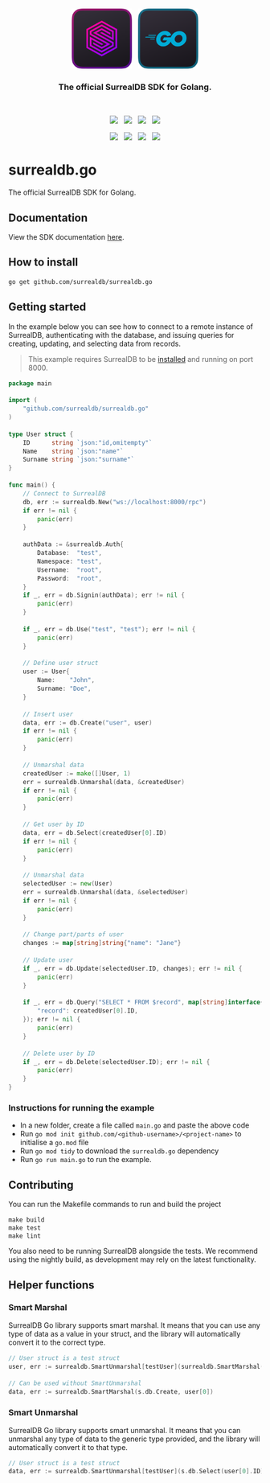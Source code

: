 <br>

<p align="center">
    <img width=120 src="https://raw.githubusercontent.com/surrealdb/icons/main/surreal.svg" />
    &nbsp;
    <img width=120 src="https://raw.githubusercontent.com/surrealdb/icons/main/golang.svg" />
</p>

<h3 align="center">The official SurrealDB SDK for Golang.</h3>

<br>

<p align="center">
    <a href="https://github.com/surrealdb/surrealdb.go"><img src="https://img.shields.io/badge/status-beta-ff00bb.svg?style=flat-square"></a>
    &nbsp;
    <a href="https://surrealdb.com/docs/integration/libraries/golang"><img src="https://img.shields.io/badge/docs-view-44cc11.svg?style=flat-square"></a>
    &nbsp;
    <a href="https://pkg.go.dev/github.com/surrealdb/surrealdb.go"><img src="https://img.shields.io/github/go-mod/go-version/surrealdb/surrealdb.go?style=flat-square&label=go"></a>
	&nbsp;
	<a href="https://goreportcard.com/report/github.com/surrealdb/surrealdb.go"><img src="https://goreportcard.com/badge/github.com/surrealdb/surrealdb.go?style=flat-square"></a>
</p>

<p align="center">
    <a href="https://surrealdb.com/discord"><img src="https://img.shields.io/discord/902568124350599239?label=discord&style=flat-square&color=5a66f6"></a>
    &nbsp;
    <a href="https://twitter.com/surrealdb"><img src="https://img.shields.io/badge/twitter-follow_us-1d9bf0.svg?style=flat-square"></a>
    &nbsp;
    <a href="https://www.linkedin.com/company/surrealdb/"><img src="https://img.shields.io/badge/linkedin-connect_with_us-0a66c2.svg?style=flat-square"></a>
    &nbsp;
    <a href="https://www.youtube.com/channel/UCjf2teVEuYVvvVC-gFZNq6w"><img src="https://img.shields.io/badge/youtube-subscribe-fc1c1c.svg?style=flat-square"></a>
</p>

# surrealdb.go

The official SurrealDB SDK for Golang.

## Documentation

View the SDK documentation [here](https://surrealdb.com/docs/integration/libraries/golang).

## How to install

```sh
go get github.com/surrealdb/surrealdb.go
```

## Getting started

In the example below you can see how to connect to a remote instance of SurrealDB, authenticating with the database, and issuing queries for creating, updating, and selecting data from records.

> This example requires SurrealDB to be [installed](https://surrealdb.com/install) and running on port 8000.

```go
package main

import (
	"github.com/surrealdb/surrealdb.go"
)

type User struct {
	ID      string `json:"id,omitempty"`
	Name    string `json:"name"`
	Surname string `json:"surname"`
}

func main() {
	// Connect to SurrealDB
	db, err := surrealdb.New("ws://localhost:8000/rpc")
	if err != nil {
		panic(err)
	}

	authData := &surrealdb.Auth{
		Database:  "test",
		Namespace: "test",
		Username:  "root",
		Password:  "root",
	}
	if _, err = db.Signin(authData); err != nil {
		panic(err)
	}

	if _, err = db.Use("test", "test"); err != nil {
		panic(err)
	}

	// Define user struct
	user := User{
		Name:    "John",
		Surname: "Doe",
	}

	// Insert user
	data, err := db.Create("user", user)
	if err != nil {
		panic(err)
	}

	// Unmarshal data
	createdUser := make([]User, 1)
	err = surrealdb.Unmarshal(data, &createdUser)
	if err != nil {
		panic(err)
	}

	// Get user by ID
	data, err = db.Select(createdUser[0].ID)
	if err != nil {
		panic(err)
	}

	// Unmarshal data
	selectedUser := new(User)
	err = surrealdb.Unmarshal(data, &selectedUser)
	if err != nil {
		panic(err)
	}

	// Change part/parts of user
	changes := map[string]string{"name": "Jane"}

	// Update user
	if _, err = db.Update(selectedUser.ID, changes); err != nil {
		panic(err)
	}

	if _, err = db.Query("SELECT * FROM $record", map[string]interface{}{
		"record": createdUser[0].ID,
	}); err != nil {
		panic(err)
	}

	// Delete user by ID
	if _, err = db.Delete(selectedUser.ID); err != nil {
		panic(err)
	}
}
```

### Instructions for running the example

- In a new folder, create a file called `main.go` and paste the above code
- Run `go mod init github.com/<github-username>/<project-name>` to initialise a `go.mod` file
- Run `go mod tidy` to download the `surrealdb.go` dependency
- Run `go run main.go` to run the example.

## Contributing

You can run the Makefile commands to run and build the project

```
make build
make test
make lint
```

You also need to be running SurrealDB alongside the tests.
We recommend using the nightly build, as development may rely on the latest functionality.

## Helper functions

### Smart Marshal

SurrealDB Go library supports smart marshal. It means that you can use any type of data as a value in your struct, and the library will automatically convert it to the correct type.

```go
// User struct is a test struct
user, err := surrealdb.SmartUnmarshal[testUser](surrealdb.SmartMarshal(s.db.Create, user[0]))

// Can be used without SmartUnmarshal
data, err := surrealdb.SmartMarshal(s.db.Create, user[0])
```

### Smart Unmarshal

SurrealDB Go library supports smart unmarshal. It means that you can unmarshal any type of data to the generic type provided, and the library will automatically convert it to that type.

```go
// User struct is a test struct
data, err := surrealdb.SmartUnmarshal[testUser](s.db.Select(user[0].ID))
```




